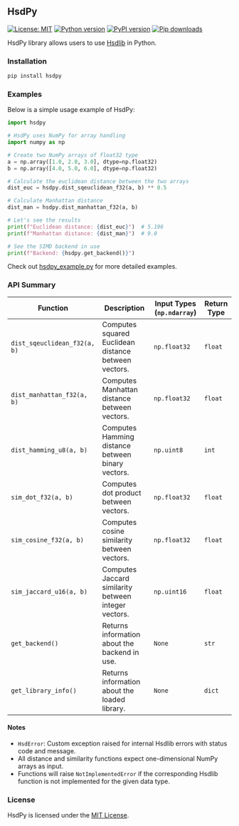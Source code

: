 ## HsdPy

[![License: MIT](https://img.shields.io/badge/License-MIT-007ec6.svg)](../../LICENSE)
[![Python version](https://img.shields.io/badge/Python-%3E=3.10-blue)](https://github.com/habedi/hsdlib)
[![PyPI version](https://badge.fury.io/py/hsdpy.svg)](https://badge.fury.io/py/hsdpy)
[![Pip downloads](https://img.shields.io/pypi/dm/hsdpy.svg)](https://pypi.org/project/hsdpy)

HsdPy library allows users to use [Hsdlib](https://github.com/habedi/hsdlib) in Python.

### Installation

```bash
pip install hsdpy
```

### Examples

Below is a simple usage example of HsdPy:

```python
import hsdpy

# HsdPy uses NumPy for array handling
import numpy as np

# Create two NumPy arrays of float32 type
a = np.array([1.0, 2.0, 3.0], dtype=np.float32)
b = np.array([4.0, 5.0, 6.0], dtype=np.float32)

# Calculate the euclidean distance between the two arrays
dist_euc = hsdpy.dist_sqeuclidean_f32(a, b) ** 0.5

# Calculate Manhattan distance
dist_man = hsdpy.dist_manhattan_f32(a, b)

# Let's see the results
print(f"Euclidean distance: {dist_euc}")  # 5.196
print(f"Manhattan distance: {dist_man}")  # 9.0

# See the SIMD backend in use
print(f"Backend: {hsdpy.get_backend()}")
```

Check out [hsdpy_example.py](../../examples/hsdpy_example.py) for more detailed examples.

### API Summary

| Function                     | Description                                          | Input Types (`np.ndarray`) | Return Type |
|------------------------------|------------------------------------------------------|----------------------------|-------------|
| `dist_sqeuclidean_f32(a, b)` | Computes squared Euclidean distance between vectors. | `np.float32`               | `float`     |
| `dist_manhattan_f32(a, b)`   | Computes Manhattan distance between vectors.         | `np.float32`               | `float`     |
| `dist_hamming_u8(a, b)`      | Computes Hamming distance between binary vectors.    | `np.uint8`                 | `int`       |
| `sim_dot_f32(a, b)`          | Computes dot product between vectors.                | `np.float32`               | `float`     |
| `sim_cosine_f32(a, b)`       | Computes cosine similarity between vectors.          | `np.float32`               | `float`     |
| `sim_jaccard_u16(a, b)`      | Computes Jaccard similarity between integer vectors. | `np.uint16`                | `float`     |
| `get_backend()`              | Returns information about the backend in use.        | `None`                     | `str`       |
| `get_library_info()`         | Returns information about the loaded library.        | `None`                     | `dict`      |

#### Notes

- `HsdError`: Custom exception raised for internal Hsdlib errors with status code and message.
- All distance and similarity functions expect one-dimensional NumPy arrays as input.
- Functions will raise `NotImplementedError` if the corresponding Hsdlib function is not implemented for the given data
  type.

### License

HsdPy is licensed under the [MIT License](../../LICENSE).
